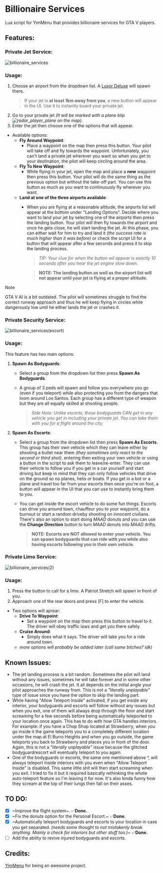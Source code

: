 # Billionaire Services
Lua script for YimMenu that provides billionaire services for GTA V players.

## Features:
### Private Jet Service:

![billionaire_services](https://github.com/xesdoog/Billionaire-Script/assets/66764345/d705d7cd-050d-4d20-bf35-0e304f22cec6)

### Usage:
1. Choose an airport from the dropdown list. A [Luxor Deluxe](https://static.wikia.nocookie.net/gtawiki/images/1/1f/LuxorDeluxe-GTAV-front.png/revision/latest/scale-to-width-down/1000?cb=20150614102306) will spawn there.
   > If your jet is **at least 1km away from you**, a new button will appear in the UI. Use it to instantly board your private jet.
3. Go to your private jet *(It will be marked with a plane blip ![radar_player_plane](https://github.com/xesdoog/Billionaire-Script/assets/66764345/2cd7a70c-77c9-4c24-806d-fe744e216009)
 on the map).*
4. Enter the jet then choose one of the options that will appear.
- Available options:
  - **Fly Around Waypoint**:
    - Place a waypoint on the map then press this button. Your pilot will take off and fly towards the waypoint. Unfortunately, you can't land a private jet wherever you want so when you get to your destination, the pilot will keep circling around the area.
  - **Fly To New Waypoint**:
    - While flying in your jet, open the map and place a **new** waypoint then press this button. Your pilot will do the same thing as the previous option but without the take-off part. You can use this button as much as you want to continuously fly wherever you want.
  - **Land at one of the three airports available**:
    - When you are flying at a reasonable altitude, the airports list will appear at the bottom under "Landing Options". Decide where you want to land your jet by selecting one of the airports then press the landing button. Your pilot will then fly towards the airport and once he gets close, he will start landing the jet. At this phase, you can either wait for him to try and land it *(the success rate is much higher than it was before)* or check the script UI for a button that will appear after a few seconds and press it to skip the landing process.

      > *TIP: Your clue for when the button wil appear is exactly 10 seconds after you hear the jet engine slow down.*
    
      > **NOTE: The landing button as well as the airport list will not appear until your jet is flying at a proper altitude.**

> [!NOTE]
> GTA V AI is a bit outdated. The pilot will sometimes struggle to find the correct runway approach and thus he will keep flying in circles while dangerously low until he either lands the jet or crashes it.

### Private Security Service:

![billionaire_services(escort)](https://github.com/xesdoog/Billionaire-Script/assets/66764345/a885f376-7fba-4322-a2a7-58c69a66d84f)

### Usage:
This feature has two main options:
1. **Spawn As Bodyguards**:
   - Select a group from the dropdown list then press **Spawn As Bodyguards**.
   - A group of 3 peds will spawn and follow you everywhere you go (even if you teleport) while also protecting you from the dangers that loom around Los Santos. Each group has a different type of weapon but they are all equally skilled at shooting people.

     > *Side Note: Unlike escorts, these bodyguards CAN get in any vehicle you get in including your private jet. You can take them with you for a flight around the city.*

3. **Spawn As Escorts**:
   - Select a group from the dropdown list then press **Spawn As Escorts**. This group has their own vehicle which they can leave either by shooting a bullet near them *(they sometimes only react to the second or third shot)*, entering then exiting your own vehicle or using a button in the script to ask them to leave/re-enter. They can use their vehicle to follow you if you get in a car yourself and start driving but keep in mind that they can only follow vehicles that drive on the ground so no planes, helis or boats. If you get in a bot or a plane and travel too far from your escorts then once you're on foot, a button will appear in the UI that you can use to instantly bring them to you.
   - You can get inside the escort vehicle to do some fun things. Escorts can drive you around town, chauffeur you to your waypoint, do a burnout or start a random driveby shooting on innocent civilians. There's also an option to start doing *MAAD* donuts and you can use the **Change Direction** button to turn *MAAD* donuts into *MAAD* drifts.

     > **NOTE: Escorts are NOT allowed to enter your vehicle. You can spawn bodyguards that can ride with you while also having escorts following you in their own vehicle.**

### Private Limo Service:

![billionaire_services(2)](https://github.com/xesdoog/Billionaire-Script/assets/66764345/07b1c8f3-6511-4dd6-9a4f-c7f86d84898d)

### Usage:
1. Press the button to call for a limo. A Patriot Stretch will spawn in front of you.
2. Approach one of the rear doors and press [F] to enter the vehicle.
 - Two options will aprear:
   - **Drive To Waypoint**:
      - Set a waypoint on the map then press this button to travel to it. The driver will obey traffic laws and get you there safely.
   - **Cruise Around**:
      - Simply does what it says. The driver will take you for a ride around town.
   - *more options will probably be added later (call some bitches? idk)*

## Known Issues:
- The jet landing process is a bit random. Sometimes the pilot will land without any issues, sometimes he will take forever and in some other occasions, he will crash the jet. It all depends on the initial angle your pilot approaches the runway from. This is not a *"literally unplayable"* type of issue since you have the option to skip the landing part.
- While having "Allow Teleport Inside" activated, if you get inside any interior, your bodyguards and escorts will follow without any issues but when you exit, one of them will always drop through the floor and start screaming for a few seconds before being automatically teleported to your location once again. This has to do with how GTA handles interiors. For example: if you have a Chop Shop located at Strawberry, when you go inside it the game teleports you to a completely different location under the map at El Burro Heights and when you go outside, the game teleports you back to Strawberry and places you in front of the door. Again, this is not a *"literally unplayable"* issue because the glitched bodyguard/escort will eventually teleport to you again.
- One of the bodyguards or escorts, the same one mentioned above ^, will always teleport inside interiors with you even when "Allow Teleport Inside" is disabled. This same little shit will then start screaming when you exit. I tried to fix it but it required basically rethinking the whole auto-teleport feature so I'm leaving it for now. It's also kinda funny how they scream at the top of their lungs then fall on their asses.

## TO DO:
- [x] ~Improve the flight system~. ✅**Done.**
- [x] ~Fix the donuts option for the Personal Escort.~ ✅**Done.**
- [x] ~Automatically teleport bodyguards and escorts to your location in case you get separated. *(needs some thought to not mistakenly break anything. Mainly a check for interiors but other stuff too.)*~ ✅**Done.**
- [ ] Add the ability to revive injured bodyguards and escorts.

## Credits:
[YimMenu](https://github.com/YimMenu/YimMenu) for being an awesome project.
